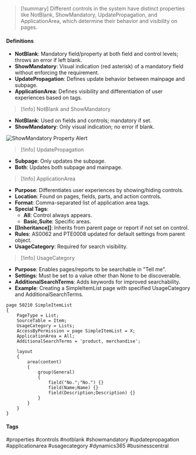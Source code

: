 >[!summary]
Different controls in the system have distinct properties like NotBlank, ShowMandatory, UpdatePropagation, and ApplicationArea, which determine their behavior and visibility on pages.

#### Definitions
- **NotBlank**: Mandatory field/property at both field and control levels; throws an error if left blank.
- **ShowMandatory**: Visual indication (red asterisk) of a mandatory field without enforcing the requirement.
- **UpdatePropagation**: Defines update behavior between mainpage and subpage.
- **ApplicationArea**: Defines visibility and differentiation of user experiences based on tags.

>[!info] NotBlank and ShowMandatory
- **NotBlank**: Used on fields and controls; mandatory if set.
- **ShowMandatory**: Only visual indication; no error if blank.

![ShowMandatory Property Alert](screenshot_showmandatory_alert.png)

>[!info] UpdatePropagation
- **Subpage**: Only updates the subpage.
- **Both**: Updates both subpage and mainpage.

>[!info] ApplicationArea
- **Purpose**: Differentiates user experiences by showing/hiding controls.
- **Location**: Found on pages, fields, parts, and action controls.
- **Format**: Comma-separated list of application area tags.
- **Special Tags**:
  - **All**: Control always appears.
  - **Basic,Suite**: Specific areas.
- **[[Inheritance]]**: Inherits from parent page or report if not set on control.
- **Rules**: AS0062 and PTE0008 updated for default settings from parent object.
- **UsageCategory**: Required for search visibility.

>[!info] UsageCategory
- **Purpose**: Enables pages/reports to be searchable in "Tell me".
- **Settings**: Must be set to a value other than None to be discoverable.
- **AdditionalSearchTerms**: Adds keywords for improved searchability.
- **Example**: Creating a SimpleItemList page with specified UsageCategory and AdditionalSearchTerms.

```al
page 50210 SimpleItemList 
{ 
    PageType = List; 
    SourceTable = Item; 
    UsageCategory = Lists;
    AccessByPermission = page SimpleItemList = X;
    ApplicationArea = All;
    AdditionalSearchTerms = 'product, merchandise';

    layout 
    { 
        area(content) 
        { 
            group(General) 
            { 
                field("No.";"No.") {} 
                field(Name;Name) {} 
                field(Description;Description) {} 
            } 
        } 
    } 
}
```

#### Tags
#properties #controls #notblank #showmandatory #updatepropagation #applicationarea #usagecategory #dynamics365 #businesscentral